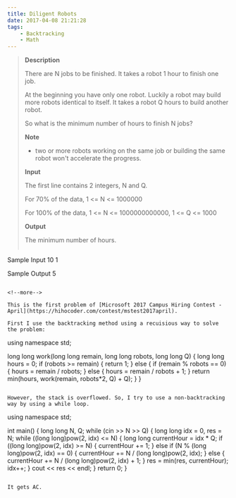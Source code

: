 ```yaml
---
title: Diligent Robots
date: 2017-04-08 21:21:28
tags:
    - Backtracking
    - Math
---
```


> **Description**
>
> There are N jobs to be finished. It takes a robot 1 hour to finish one job.
>
> At the beginning you have only one robot. Luckily a robot may build more robots identical to itself. It takes a robot Q hours to build another robot.
>
> So what is the minimum number of hours to finish N jobs?
>
> **Note**
> + two or more robots working on the same job or building the same robot won't accelerate the progress.
>
> **Input**
>
> The first line contains 2 integers, N and Q.
>
> For 70% of the data, 1 <= N <= 1000000
>
> For 100% of the data, 1 <= N <= 1000000000000, 1 <= Q <= 1000
>
> **Output**
>
> The minimum number of hours.
>```
Sample Input
    10 1

Sample Output
    5
```

<!--more-->

This is the first problem of [Microsoft 2017 Campus Hiring Contest - April](https://hihocoder.com/contest/mstest2017april).

First I use the backtracking method using a recuisious way to solve the problem:

```
using namespace std;

long long work(long long remain, long long robots, long long Q) {
    long long hours = 0;
    if (robots >= remain) {
        return 1;
    } else {
        if (remain % robots == 0) {
            hours = remain / robots;
        } else {
            hours = remain / robots + 1;
        }
        return min(hours, work(remain, robots*2, Q) + Q);
    }
}
```

However, the stack is overflowed. So, I try to use a non-backtracking way by using a while loop.

```
using namespace std;

int main() {
    long long N, Q;
    while (cin >> N >> Q) {
        long long idx = 0, res = N;
        while ((long long)pow(2, idx) <= N) {
            long long currentHour = idx * Q;
            if ((long long)pow(2, idx) >= N) {
                currentHour += 1;
            } else if (N % (long long)pow(2, idx) == 0) {
                currentHour += N / (long long)pow(2, idx);
            } else {
                currentHour += N / (long long)pow(2, idx) + 1;
            }
            res = min(res, currentHour);
            idx++;
        }
        cout << res << endl;
    }
    return 0;
}
```

It gets AC.
